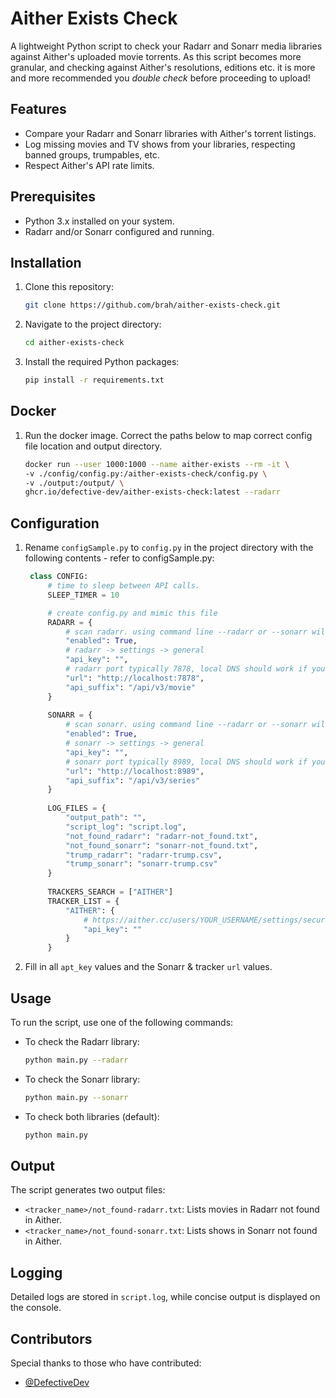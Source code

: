 # Aither Exists Check

A lightweight Python script to check your Radarr and Sonarr media libraries against Aither's uploaded movie torrents.
As this script becomes more granular, and checking against Aither's resolutions, editions etc. it is more and more recommended you *double check* before proceeding to upload!

## Features

- Compare your Radarr and Sonarr libraries with Aither's torrent listings.
- Log missing movies and TV shows from your libraries, respecting banned groups, trumpables, etc.
- Respect Aither's API rate limits.

## Prerequisites

- Python 3.x installed on your system.
- Radarr and/or Sonarr configured and running.

## Installation

1. Clone this repository:

   ```bash
   git clone https://github.com/brah/aither-exists-check.git
   ```

2. Navigate to the project directory:

   ```bash
   cd aither-exists-check
   ```

3. Install the required Python packages:

   ```bash
   pip install -r requirements.txt
   ```

## Docker
1. Run the docker image. Correct the paths below to map correct config file location and output directory.
    ```bash
    docker run --user 1000:1000 --name aither-exists --rm -it \
    -v ./config/config.py:/aither-exists-check/config.py \
    -v ./output:/output/ \
    ghcr.io/defective-dev/aither-exists-check:latest --radarr
    ```

## Configuration

1. Rename `configSample.py` to `config.py` in the project directory with the following contents - refer to configSample.py:

   ```python
    class CONFIG:
        # time to sleep between API calls.
        SLEEP_TIMER = 10
   
        # create config.py and mimic this file
        RADARR = {
            # scan radarr. using command line --radarr or --sonarr will override this value
            "enabled": True,
            # radarr -> settings -> general
            "api_key": "",
            # radarr port typically 7878, local DNS should work if you have it setup, else "localhost" if local machine
            "url": "http://localhost:7878",
            "api_suffix": "/api/v3/movie"
        }
    
        SONARR = {
            # scan sonarr. using command line --radarr or --sonarr will override this value
            "enabled": True,
            # sonarr -> settings -> general
            "api_key": "",
            # sonarr port typically 8989, local DNS should work if you have it setup, else "localhost" if local machine
            "url": "http://localhost:8989",
            "api_suffix": "/api/v3/series"
        }
    
        LOG_FILES = {
            "output_path": "",
            "script_log": "script.log",
            "not_found_radarr": "radarr-not_found.txt",
            "not_found_sonarr": "sonarr-not_found.txt",
            "trump_radarr": "radarr-trump.csv",
            "trump_sonarr": "sonarr-trump.csv"
        }
    
        TRACKERS_SEARCH = ["AITHER"]
        TRACKER_LIST = {
            "AITHER": {
                # https://aither.cc/users/YOUR_USERNAME/settings/security
                "api_key": ""
            }
        }
   ```

2. Fill in all `apt_key` values and the Sonarr & tracker `url` values.

## Usage

To run the script, use one of the following commands:

- To check the Radarr library:

  ```bash
  python main.py --radarr
  ```

- To check the Sonarr library:

  ```bash
  python main.py --sonarr
  ```

- To check both libraries (default):

  ```bash
  python main.py
  ```

## Output

The script generates two output files:

- `<tracker_name>/not_found-radarr.txt`: Lists movies in Radarr not found in Aither.
- `<tracker_name>/not_found-sonarr.txt`: Lists shows in Sonarr not found in Aither.

## Logging

Detailed logs are stored in `script.log`, while concise output is displayed on the console.

## Contributors

Special thanks to those who have contributed:

- [@DefectiveDev](https://github.com/defectivedev)
